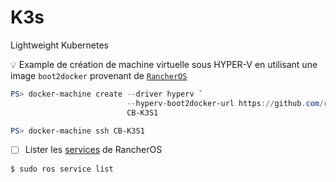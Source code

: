 # K3s

Lightweight Kubernetes


:bulb: Example de création de machine virtuelle sous HYPER-V en utilisant une image `boot2docker` provenant de [`RancherOS`](https://rancher.com/docs/os/v1.x/en/installation/workstation/docker-machine/)

```powershell
PS> docker-machine create --driver hyperv `
                          --hyperv-boot2docker-url https://github.com/rancher/os/releases/download/v1.5.7/rancheros-hyperv.iso `
                          CB-K3S1
```



```powershell
PS> docker-machine ssh CB-K3S1
```

- [ ] Lister les [services](https://rancher.com/docs/os/v1.x/en/system-services/) de RancherOS 

```
$ sudo ros service list
```
